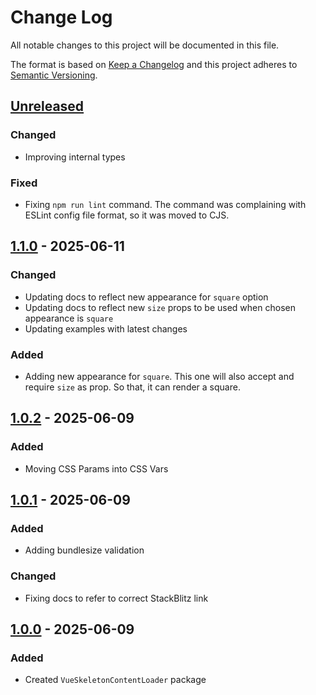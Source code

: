 # Change Log
All notable changes to this project will be documented in this file.

The format is based on [Keep a Changelog](http://keepachangelog.com/)
and this project adheres to [Semantic Versioning](http://semver.org/).

## [Unreleased][]

### Changed

- Improving internal types

### Fixed

- Fixing `npm run lint` command. The command was complaining with ESLint config file format, so it was moved to CJS.

## [1.1.0][] - 2025-06-11

### Changed

- Updating docs to reflect new appearance for `square` option
- Updating docs to reflect new `size` props to be used when chosen appearance is `square`
- Updating examples with latest changes

### Added
- Adding new appearance for `square`. This one will also accept and require `size` as prop. So that, it can render a square.

## [1.0.2][] - 2025-06-09

### Added

- Moving CSS Params into CSS Vars

## [1.0.1][] - 2025-06-09

### Added

- Adding bundlesize validation

### Changed

- Fixing docs to refer to correct StackBlitz link

## [1.0.0][] - 2025-06-09

### Added
- Created `VueSkeletonContentLoader` package


[Unreleased]: https://github.com/willmendesneto/vue-skeleton-content-loader/compare/v1.1.0...HEAD
[1.1.0]: https://github.com/willmendesneto/vue-skeleton-content-loader/compare/v1.0.2...v1.1.0
[1.0.2]: https://github.com/willmendesneto/vue-skeleton-content-loader/compare/v1.0.1...v1.0.2
[1.0.1]: https://github.com/willmendesneto/vue-skeleton-content-loader/compare/v1.0.0...v1.0.1
[1.0.0]: https://github.com/willmendesneto/vue-skeleton-content-loader/tree/v1.0.0
